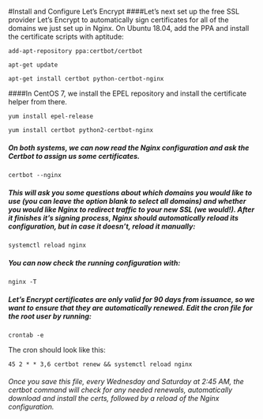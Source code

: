 #Install and Configure Let’s Encrypt
####Let’s next set up the free SSL provider Let’s Encrypt to automatically sign certificates for all of the domains we just set up in Nginx. On Ubuntu 18.04, add the PPA and install the certificate scripts with aptitude:
```
add-apt-repository ppa:certbot/certbot

apt-get update

apt-get install certbot python-certbot-nginx
```

####In CentOS 7, we install the EPEL repository and install the certificate helper from there.
```
yum install epel-release

yum install certbot python2-certbot-nginx
```

##### On both systems, we can now read the Nginx configuration and ask the Certbot to assign us some certificates.
```
certbot --nginx
```
##### This will ask you some questions about which domains you would like to use (you can leave the option blank to select all domains) and whether you would like Nginx to redirect traffic to your new SSL (we would!). After it finishes it’s signing process, Nginx should automatically reload its configuration, but in case it doesn’t, reload it manually:
```
systemctl reload nginx
```
##### You can now check the running configuration with:
```
nginx -T
```

##### Let’s Encrypt certificates are only valid for 90 days from issuance, so we want to ensure that they are automatically renewed. Edit the cron file for the root user by running:
```
crontab -e
```
The cron should look like this:
```
45 2 * * 3,6 certbot renew && systemctl reload nginx
```
###### Once you save this file, every Wednesday and Saturday at 2:45 AM, the certbot command will check for any needed renewals, automatically download and install the certs, followed by a reload of the Nginx configuration.
